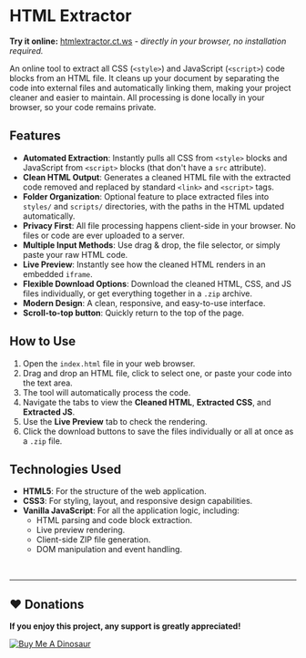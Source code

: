 # HTML Extractor

**Try it online:** [htmlextractor.ct.ws](https://htmlextractor.ct.ws) - _directly in your browser, no installation required._

An online tool to extract all CSS (`<style>`) and JavaScript (`<script>`) code blocks from an HTML file. It cleans up your document by separating the code into external files and automatically linking them, making your project cleaner and easier to maintain. All processing is done locally in your browser, so your code remains private.

## Features

-   **Automated Extraction**: Instantly pulls all CSS from `<style>` blocks and JavaScript from `<script>` blocks (that don't have a `src` attribute). 
-   **Clean HTML Output**: Generates a cleaned HTML file with the extracted code removed and replaced by standard `<link>` and `<script>` tags.
-   **Folder Organization**: Optional feature to place extracted files into `styles/` and `scripts/` directories, with the paths in the HTML updated automatically.
-   **Privacy First**: All file processing happens client-side in your browser. No files or code are ever uploaded to a server.
-   **Multiple Input Methods**: Use drag & drop, the file selector, or simply paste your raw HTML code.
-   **Live Preview**: Instantly see how the cleaned HTML renders in an embedded `iframe`.
-   **Flexible Download Options**: Download the cleaned HTML, CSS, and JS files individually, or get everything together in a `.zip` archive.
-   **Modern Design**: A clean, responsive, and easy-to-use interface.
-   **Scroll-to-top button**: Quickly return to the top of the page.
    
## How to Use

1.  Open the `index.html` file in your web browser.
2.  Drag and drop an HTML file, click to select one, or paste your code into the text area.
3.  The tool will automatically process the code.
4.  Navigate the tabs to view the **Cleaned HTML**, **Extracted CSS**, and **Extracted JS**.
5.  Use the **Live Preview** tab to check the rendering.
6.  Click the download buttons to save the files individually or all at once as a `.zip` file.
    

## Technologies Used

-   **HTML5**: For the structure of the web application.
-   **CSS3**: For styling, layout, and responsive design capabilities.
-   **Vanilla JavaScript**: For all the application logic, including:
    -   HTML parsing and code block extraction.
    -   Live preview rendering.
    -   Client-side ZIP file generation.
    -   DOM manipulation and event handling.

<br>

---

## :heart: Donations
**If you enjoy this project, any support is greatly appreciated!**  

<a href="https://www.buymeacoffee.com/devilquest" target="_blank"><img src="https://i.imgur.com/RHHFQWs.png" alt="Buy Me A Dinosaur"></a>  
